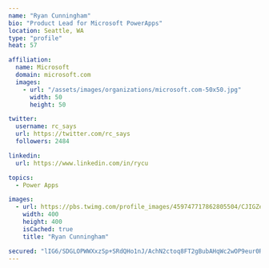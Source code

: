 ```yaml
---
name: "Ryan Cunningham"
bio: "Product Lead for Microsoft PowerApps"
location: Seattle, WA
type: "profile"
heat: 57

affiliation:
  name: Microsoft
  domain: microsoft.com
  images:
    - url: "/assets/images/organizations/microsoft.com-50x50.jpg"
      width: 50
      height: 50

twitter:
  username: rc_says
  url: https://twitter.com/rc_says
  followers: 2484

linkedin:
  url: https://www.linkedin.com/in/rycu

topics:
  - Power Apps

images:
  - url: https://pbs.twimg.com/profile_images/459747717862805504/CJIGZejd_400x400.png
    width: 400
    height: 400
    isCached: true
    title: "Ryan Cunningham"

secured: "lIG6/SDGLOPWWXxzSp+SRdQHo1nJ/AchN2ctoq8FT2gBubAHqWc2wOP9eur0RjUK1g3bkPByWSuleIiBD95A7NKyaYnOvwgcRLgCTjR1AGhxsT2csN/WLw3Otn/j7n6fpvI3kuSFgdwK6LGA8tMC0FPNcAk4G10tQdpAumeMF1IjgY7hGJmBMrOSzG/04CMQeL/9wRKPCG32obt6YOXHG03EgotW11bhe5ZDgdJqE/0yOLDvo123fBOZLENJ2NH3LK6hH4TSBYUGX5Xw+/VC/F1ZnHSfJ7PwmZtrgMWEQUkedvwKZTOY3kXG7RZJA3vMyZhgAOyN4hSP53xATWwU4tX4cCYJTgQ8q3I3oxc7agWAmByCq9KBWKn8HCBOf6sdRmsiO8iSVp3L2aYQ3daNYwIOvhgMaCjiNK2J1FINwEQ=;lFdIL408qY5YRfTURxbiXg=="
---
```



